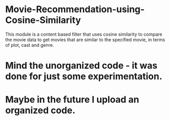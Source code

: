 # Movie-Recommendation-using-Cosine-Similarity
This module is a content based filter that uses cosine similarity to compare the movie data to get movies that are similar to the specified movie, in terms of plot, cast and genre.
# Mind the unorganized code - it was done for just some experimentation.
# Maybe in the future I upload an organized code.
